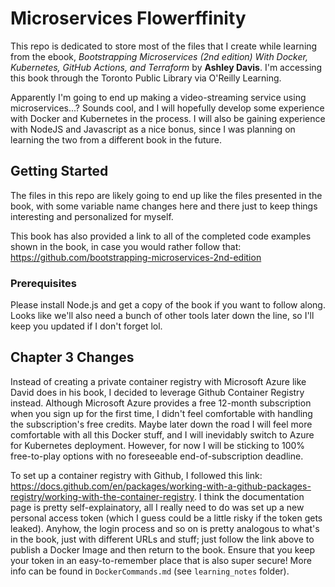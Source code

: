 # Microservices Flowerffinity

This repo is dedicated to store most of the files that I create while learning from the ebook, *Bootstrapping Microservices (2nd edition) With Docker, Kubernetes, GitHub Actions, and Terraform* by **Ashley Davis**. I'm accessing this book through the Toronto Public Library via O'Reilly Learning.

Apparently I'm going to end up making a video-streaming service using microservices...? Sounds cool, and I will hopefully develop some experience with Docker and Kubernetes in the process. I will also be gaining experience with NodeJS and Javascript as a nice bonus, since I was planning on learning the two from a different book in the future. 

## Getting Started 

The files in this repo are likely going to end up like the files presented in the book, with some variable name changes here and there just to keep things interesting and personalized for myself.

This book has also provided a link to all of the completed code examples shown in the book, in case you would rather follow that: https://github.com/bootstrapping-microservices-2nd-edition

### Prerequisites

Please install Node.js and get a copy of the book if you want to follow along. Looks like we'll also need a bunch of other tools later down the line, so I'll keep you updated if I don't forget lol.

## Chapter 3 Changes

Instead of creating a private container registry with Microsoft Azure like David does in his book, I decided to leverage Github Container Registry instead. Although Microsoft Azure provides a free 12-month subscription when you sign up for the first time, I didn't feel comfortable with handling the subscription's free credits. Maybe later down the road I will feel more comfortable with all this Docker stuff, and I will inevidably switch to Azure for Kubernetes deployment. However, for now I will be sticking to 100% free-to-play options with no foreseeable end-of-subscription deadline.

To set up a container registry with Github, I followed this link: https://docs.github.com/en/packages/working-with-a-github-packages-registry/working-with-the-container-registry. I think the documentation page is pretty self-explainatory, all I really need to do was set up a new personal access token (which I guess could be a little risky if the token gets leaked). Anyhow, the login process and so on is pretty analogous to what's in the book, just with different URLs and stuff; just follow the link above to publish a Docker Image and then return to the book. Ensure that you keep your token in an easy-to-remember place that is also super secure! More info can be found in `DockerCommands.md` (see `learning_notes` folder).
